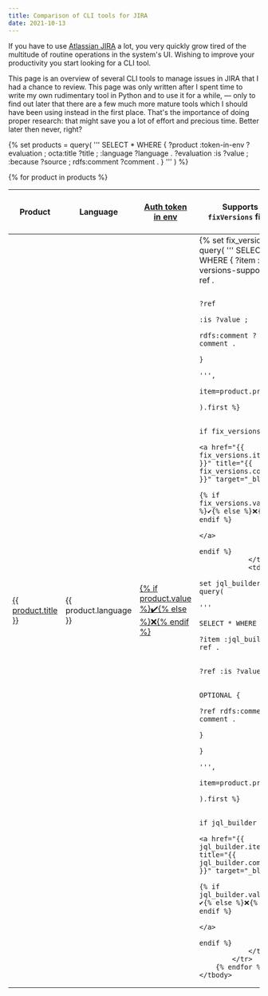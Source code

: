 ```yaml
---
title: Comparison of CLI tools for JIRA
date: 2021-10-13
---
```


If you have to use [Atlassian JIRA](https://www.atlassian.com/software/jira) a lot, you very quickly grow tired of the multitude of routine operations in the system's UI. Wishing to improve your productivity you start looking for a CLI tool.

This page is an overview of several CLI tools to manage issues in JIRA that I had a chance to review. This page was only written after I spent time to write my own rudimentary tool in Python and to use it for a while, — only to find out later that there are a few much more mature tools which I should have been using instead in the first place. That's the importance of doing proper research: that might save you a lot of effort and precious time. Better later then never, right?

{% set products = query(
'''
SELECT * WHERE {
    ?product
        :token-in-env ?evaluation ;
        octa:title ?title ;
        :language ?language .
    ?evaluation
        :is ?value ;
        :because ?source ;
        rdfs:comment ?comment .
}
'''
) %}

<table>
    <thead>
        <tr>
            <th>Product</th>
            <th>Language</th>
            <th>
                <a href="criteria/auth/" target="_blank">
                    Auth token in env
                </a>
            </th>
            <th>
                Supports <code>fixVersions</code> field
            </th>
            <th>CLI options → JQL query</th>
        </tr>
    </thead>
    <tbody>
        {% for product in products %}
            <tr>
                <td>
                    <a href="{{ product.product }}">{{ product.title }}</a>                    
                </td>
                <td>{{ product.language }}</td>
                <td>
                    <a href="{{ source }}" title="{{ product.comment }}" target="_blank">
                        {% if product.value %}✔️{% else %}❌{% endif %}
                    </a>
                </td>
                <td>
                    {% set fix_versions = query(
                        '''
                        SELECT * WHERE {
                            ?item :fix-versions-support ?ref .
                            
                            ?ref
                                :is ?value ;
                                rdfs:comment ?comment .
                        }
                        ''',
                        item=product.product
                    ).first %}

                    {% if fix_versions %}
                        <a href="{{ fix_versions.item }}" title="{{ fix_versions.comment }}" target="_blank">
                            {% if fix_versions.value %}✔️{% else %}❌{% endif %}
                        </a>
                    {% endif %}
                </td>
                <td>
                    {% set jql_builder = query(
                        '''
                        SELECT * WHERE {
                            ?item :jql_builder ?ref .
                            
                            ?ref :is ?value .

                            OPTIONAL {
                                ?ref rdfs:comment ?comment .
                            }
                        }
                        ''',
                        item=product.product
                    ).first %}

                    {% if jql_builder %}
                        <a href="{{ jql_builder.item }}" title="{{ jql_builder.comment }}" target="_blank">
                            {% if jql_builder.value %}✔️{% else %}❌{% endif %}
                        </a>
                    {% endif %}
                </td>
            </tr>
        {% endfor %}
    </tbody>
</table>
